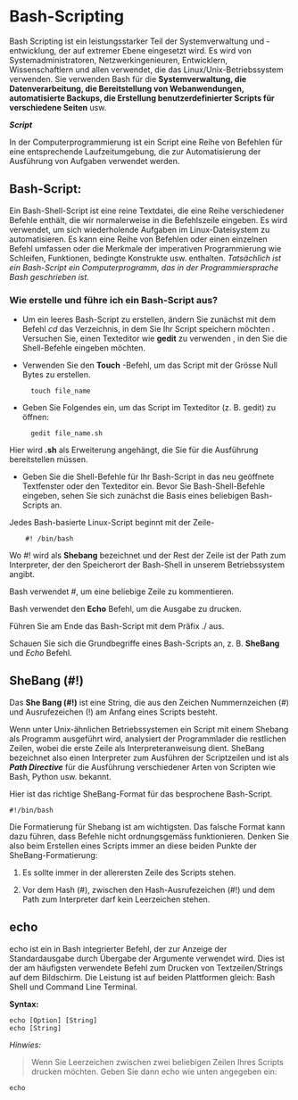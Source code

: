# Bash-Scripting

Bash Scripting ist ein leistungsstarker Teil der Systemverwaltung und -entwicklung, der auf extremer Ebene eingesetzt wird. Es wird von Systemadministratoren, Netzwerkingenieuren, Entwicklern, Wissenschaftlern und allen verwendet, die das Linux/Unix-Betriebssystem verwenden. Sie verwenden Bash für die **Systemverwaltung, die Datenverarbeitung, die Bereitstellung von Webanwendungen, automatisierte Backups, die Erstellung benutzerdefinierter Scripts für verschiedene Seiten** usw.

***Script***

In der Computerprogrammierung ist ein Script eine Reihe von Befehlen für eine entsprechende Laufzeitumgebung, die zur Automatisierung der Ausführung von Aufgaben verwendet werden.

## Bash-Script:

Ein Bash-Shell-Script ist eine reine Textdatei, die eine Reihe verschiedener Befehle enthält, die wir normalerweise in die Befehlszeile eingeben. Es wird verwendet, um sich wiederholende Aufgaben im Linux-Dateisystem zu automatisieren. Es kann eine Reihe von Befehlen oder einen einzelnen Befehl umfassen oder die Merkmale der imperativen Programmierung wie Schleifen, Funktionen, bedingte Konstrukte usw. enthalten. *Tatsächlich ist ein Bash-Script ein Computerprogramm, das in der Programmiersprache Bash geschrieben ist.*

### Wie erstelle und führe ich ein Bash-Script aus?

- Um ein leeres Bash-Script zu erstellen, ändern Sie zunächst mit dem Befehl *cd* das Verzeichnis, in dem Sie Ihr Script speichern möchten . Versuchen Sie, einen Texteditor wie **gedit** zu verwenden , in den Sie die Shell-Befehle eingeben möchten.
- Verwenden Sie den **Touch** -Befehl, um das Script mit der Grösse Null Bytes zu erstellen.

        touch file_name
        
- Geben Sie Folgendes ein, um das Script im Texteditor (z. B. gedit) zu öffnen:

        gedit file_name.sh  

Hier wird **.sh** als Erweiterung angehängt, die Sie für die Ausführung bereitstellen müssen.

- Geben Sie die Shell-Befehle für Ihr Bash-Script in das neu geöffnete Textfenster oder den Texteditor ein. Bevor Sie Bash-Shell-Befehle eingeben, sehen Sie sich zunächst die Basis eines beliebigen Bash-Scripts an.

Jedes Bash-basierte Linux-Script beginnt mit der Zeile-

        #! /bin/bash  

Wo #! wird als **Shebang** bezeichnet und der Rest der Zeile ist der Path zum Interpreter, der den Speicherort der Bash-Shell in unserem Betriebssystem angibt.

Bash verwendet #, um eine beliebige Zeile zu kommentieren.

Bash verwendet den **Echo** Befehl, um die Ausgabe zu drucken.

Führen Sie am Ende das Bash-Script mit dem Präfix ./ aus.

Schauen Sie sich die Grundbegriffe eines Bash-Scripts an, z. B. **SheBang** und *Echo* Befehl.


## SheBang (#!)

Das **She Bang (#!)** ist eine String, die aus den Zeichen Nummernzeichen (#) und Ausrufezeichen (!) am Anfang eines Scripts besteht.

Wenn unter Unix-ähnlichen Betriebssystemen ein Script mit einem Shebang als Programm ausgeführt wird, analysiert der Programmlader die restlichen Zeilen, wobei die erste Zeile als Interpreteranweisung dient. SheBang bezeichnet also einen Interpreter zum Ausführen der Scriptzeilen und ist als ***Path Directive*** für die Ausführung verschiedener Arten von Scripten wie Bash, Python usw. bekannt.

Hier ist das richtige SheBang-Format für das besprochene Bash-Script.

    #!/bin/bash  

Die Formatierung für Shebang ist am wichtigsten. Das falsche Format kann dazu führen, dass Befehle nicht ordnungsgemäss funktionieren. Denken Sie also beim Erstellen eines Scripts immer an diese beiden Punkte der SheBang-Formatierung:

1. Es sollte immer in der allerersten Zeile des Scripts stehen.  

2. Vor dem Hash (#), zwischen den Hash-Ausrufezeichen (#!) und dem Path zum Interpreter darf kein Leerzeichen stehen.

## echo

echo ist ein in Bash integrierter Befehl, der zur Anzeige der Standardausgabe durch Übergabe der Argumente verwendet wird. Dies ist der am häufigsten verwendete Befehl zum Drucken von Textzeilen/Strings auf dem Bildschirm. Die Leistung ist auf beiden Plattformen gleich: Bash Shell und Command Line Terminal.

**Syntax:**

    echo [Option] [String]  
    echo [String]  

*Hinwies:*
>Wenn Sie Leerzeichen zwischen zwei beliebigen Zeilen Ihres Scripts drucken möchten. Geben Sie dann echo wie unten angegeben ein:

    echo